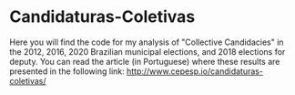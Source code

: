 # Candidaturas-Coletivas
Here you will find the code for my analysis of "Collective Candidacies" in the 2012, 2016, 2020 Brazilian municipal elections, and 2018 elections for deputy. 
You can read the article (in Portuguese) where these results are presented in the following link: http://www.cepesp.io/candidaturas-coletivas/
